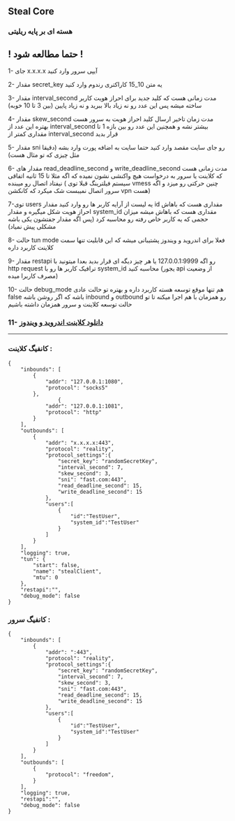 ## Steal Core

### هسته ای بر پایه ریلیتی

## ! حتما مطالعه شود !
1- جای x.x.x.x آیپی سرور وارد کنید

2- مقدار secret_key یه متن 10_15 کاراکتری رندوم وارد کنید

3- مقدار interval_second مدت زمانی هست که کلید جدید برای احراز هویت کاربر ساخته میشه پس این عدد رو نه زیاد بالا ببرید و نه زیاد پایین (بین 3 تا 10 خوبه)

4- مقدار skew_second مدت زمان تاخیر ارسال کلید احراز هویت به سرور هست بهتره این عدد از interval_second بیشتر نشه و همچنین این عدد رو بین بازه 1 تا مقداری کمتر از interval_second قرار بدید

5- مقدار sni رو جای سایت مقصد وارد کنید حتما سایت به اضافه پورت وارد بشه (دقیقا مثل چیزی که تو مثال هست)

6- مقدار های read_deadline_second و write_deadline_second مدت زمانی هست که کلاینت یا سرور به درخواست هیچ واکنشی نشون نمیده که اگه مثلا تا 15 ثانیه اتفاقی نیفتاد اتصال رو میبنده ( سیستم فیلترینگ قبلا توی vmess چنین حرکتی رو میزد و اگه سرور اتصال نمیبست شک میکرد که کانکشن vpn  هست)

7-توی users یه لیست از آرایه کاربر ها رو وارد کنید مقدار id مقداری هست که باهاش احراز هویت شکل میگیره و مقدار system_id مقداری هست که باهاش میشه میزان حجمی که یه کاربر خاص رفته رو محاسبه کرد (پس اگه مقدار جفتشون یکی باشه مشکلی پیش نمیاد)

8- حالت tun mode فعلا برای اندروید و ویندوز پشتیبانی میشه که این قابلیت تنها سمت کلاینت کاربرد داره

9- مقدار restapi رو اگه 127.0.0.1:9999 یا هر چیز دیگه ای قرار بدید بعدا میتونید با http request ترافیک کاربر ها رو با system_id محاسبه کنید (یجور api از وضعیت مصرف کاربرا میده)

10- حالت debug_mode هم تنها موقع توسعه هسته کاربرد داره و بهتره تو حالت عادی false باشه که اگر روشن باشه inbound و outbound رو همزمان با هم اجرا میکنه تا تو حالت توسعه کلاینت و سرور همزمان داشته باشیم

### 11- [دانلود کلاینت اندروید و ویندوز](https://github.com/LuckyLuke-a/StealClient)



***


### کانفیگ کلاینت :
```
{
    "inbounds": [
        {
            "addr": "127.0.0.1:1080",
            "protocol": "socks5"
        },
		        {
            "addr": "127.0.0.1:1081",
            "protocol": "http"
        }
    ],
    "outbounds": [
        {
            "addr": "x.x.x.x:443",
            "protocol": "reality",
            "protocol_settings":{
                "secret_key": "randomSecretKey",
                "interval_second": 7,
                "skew_second": 3,
                "sni": "fast.com:443",
                "read_deadline_second": 15,
                "write_deadline_second": 15
            },
            "users":[
                {
                    "id":"TestUser",
                    "system_id":"TestUser" 
                }
            ]
        }
    ],
    "logging": true,
    "tun": {
        "start": false,
        "name": "stealClient",
        "mtu": 0
    },
    "restapi":"",
    "debug_mode": false
}
```

### کانفیگ سرور :
```
{
    "inbounds": [
        {
            "addr": ":443",
            "protocol": "reality",
            "protocol_settings":{
                "secret_key": "randomSecretKey",
                "interval_second": 7,
                "skew_second": 3,
                "sni": "fast.com:443",
                "read_deadline_second": 15,
                "write_deadline_second": 15
            },
            "users":[
                {
                    "id":"TestUser",
                    "system_id":"TestUser" 
                }
            ]
        }
    ],
    "outbounds": [
        {
            "protocol": "freedom",
        }
    ],
    "logging": true,
    "restapi":"",
    "debug_mode": false
}
```


